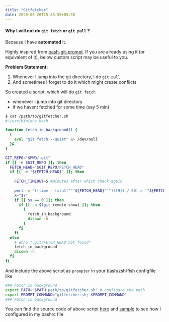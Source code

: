 ```yaml
---
title: "Gitfetcher"
date: 2020-06-26T15:38:55+05:30
---
```


#### Why I will not do `git fetch` or `git pull` ?

Because I have **automated** it.

Highly inspired from [bash-git-prompt](https://github.com/magicmonty/bash-git-prompt). If you are already using it (or equivalent of it), below custom script may be useful to you.

**Problem Statement:** 
1) Whenever I jump into the git directory, I do `git pull`
2) And sometimes I forget to do it which might create conflicts

So created a script, which will do `git fetch`
- whenever I jump into git directory
- if we havent fetched for some time (say 5 min)

```bash
$ cat /path/to/gitfetcher.sh
#!/usr/bin/env bash

function fetch_in_background() {
  {
    eval "git fetch --quiet" &> /dev/null
  }&
}

GIT_REPO="$PWD/.git"
if [[ -e $GIT_REPO ]]; then
  FETCH_HEAD="$GIT_REPO/FETCH_HEAD"
  if [[ -e "${FETCH_HEAD}" ]]; then
    
    FETCH_TIMEOUT=5 #minutes after which check again
    
    perl -e '((time - (stat("'"${FETCH_HEAD}"'"))[9]) / 60) > '"${FETCH_TIMEOUT}"' && exit(0) || exit(1)'
    x="$?"
    if [[ $x == 0 ]]; then
      if [[ -n $(git remote show) ]]; then
        (
          fetch_in_background
          disown -h
        )
      fi
    fi
  else 
    # echo ".git/FETCH_HEAD not found"
    fetch_in_background
    disown -h
  fi
fi

```

And include the above script as `prompter` in your bash/zsh/fish configfile like

```bash
### Fetch in background
export PATH="$PATH:path/to/gitfetcher.sh" # configure the path
export PROMPT_COMMAND="gitfetcher.sh; $PROMPT_COMMAND"
### Fetch in background
```

You can find the source code of above script [here](https://github.com/dineshba/dotfiles/blob/master/gitfetcher.sh) and [sample](https://github.com/dineshba/dotfiles/blob/master/.bashrc#L33-L36) to see how I configured in my bashrc file